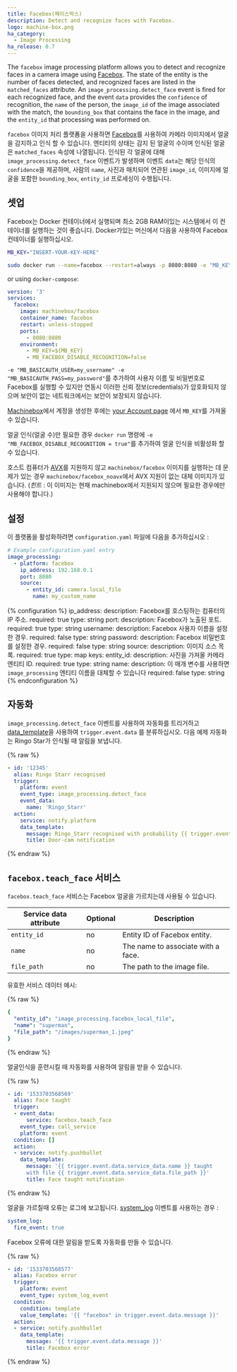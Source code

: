 ```yaml
---
title: Facebox(페이스박스)
description: Detect and recognize faces with Facebox.
logo: machine-box.png
ha_category:
  - Image Processing
ha_release: 0.7
---
```


The `facebox` image processing platform allows you to detect and recognize faces in a camera image using [Facebox](https://machinebox.io/docs/facebox). The state of the entity is the number of faces detected, and recognized faces are listed in the `matched_faces` attribute. An `image_processing.detect_face` event is fired for each recognized face, and the event `data` provides the `confidence` of recognition, the `name` of the person, the `image_id` of the image associated with the match, the `bounding_box` that contains the face in the image, and the `entity_id` that processing was performed on.

`facebox` 이미지 처리 플랫폼을 사용하면 [Facebox](https://machinebox.io/docs/facebox)를 사용하여 카메라 이미지에서 얼굴을 감지하고 인식 할 수 있습니다. 엔티티의 상태는 감지 된 얼굴의 수이며 인식된 얼굴은 `matched_faces` 속성에 나열됩니다. 인식된 각 얼굴에 대해 `image_processing.detect_face` 이벤트가 발생하며 이벤트 `data`는 해당 인식의 `confidence`을 제공하며, 사람의 `name`, 사진과 매치되어 연관된 `image_id`, 이미지에 얼굴을 포함한 `bounding_box`, `entity_id` 프로세싱이 수행됩니다.  

## 셋업

Facebox는 Docker 컨테이너에서 실행되며 최소 2GB RAM이있는 시스템에서 이 컨테이너를 실행하는 것이 좋습니다.  Docker가있는 머신에서 다음을 사용하여 Facebox 컨테이너를 실행하십시오.

```bash
MB_KEY="INSERT-YOUR-KEY-HERE"

sudo docker run --name=facebox --restart=always -p 8080:8080 -e "MB_KEY=$MB_KEY"  machinebox/facebox
```

or using `docker-compose`:

```yaml
version: '3'
services:
  facebox:
    image: machinebox/facebox
    container_name: facebox
    restart: unless-stopped
    ports:
      - 8080:8080
    environment:
      - MB_KEY=${MB_KEY}
      - MB_FACEBOX_DISABLE_RECOGNITION=false
```

`-e "MB_BASICAUTH_USER=my_username" -e "MB_BASICAUTH_PASS=my_password"`를 추가하여 사용자 이름 및 비밀번호로 Facebox를 실행할 수 있지만 연동시 이러한 신뢰 정보(credentials)가 암호화되지 않으며 보안이 없는 네트워크에서는 보안이 보장되지 않습니다.

[Machinebox](https://machinebox.io/account)에서 계정을 생성한 후에는 [your Account page](https://developer.veritone.com/machinebox/overview) 에서 `MB_KEY`를 가져올 수 있습니다.

얼굴 인식(얼굴 수)만 필요한 경우 `docker run` 명령에 `-e "MB_FACEBOX_DISABLE_RECOGNITION = true"`를 추가하여 얼굴 인식을 비활성화 할 수 있습니다.

호스트 컴퓨터가 [AVX](https://en.wikipedia.org/wiki/Advanced_Vector_Extensions)를 지원하지 않고 `machinebox/facebox` 이미지를 실행하는 데 문제가 있는 경우 `machinebox/facebox_noavx`에서 AVX 지원이 없는 대체 이미지가 있습니다. (*힌트* : 이 이미지는 현재 machinebox에서 지원되지 않으며 필요한 경우에만 사용해야 합니다.)

## 설정

이 플랫폼을 활성화하려면 `configuration.yaml` 파일에 다음을 추가하십시오 :

```yaml
# Example configuration.yaml entry
image_processing:
  - platform: facebox
    ip_address: 192.168.0.1
    port: 8080
    source:
      - entity_id: camera.local_file
        name: my_custom_name
```

{% configuration %}
ip_address:
  description: Facebox를 호스팅하는 컴퓨터의 IP 주소.
  required: true
  type: string
port:
  description: Facebox가 노출된 포트.
  required: true
  type: string
username:
  description: Facebox 사용자 이름을 설정한 경우.
  required: false
  type: string
password:
  description: Facebox 비밀번호를 설정한 경우.
  required: false
  type: string
source:
  description: 이미지 소스 목록.
  required: true
  type: map
  keys:
    entity_id:
      description: 사진을 가져올 카메라 엔티티 ID.
      required: true
      type: string
    name:
      description: 이 매개 변수를 사용하면 `image_processing` 엔티티 이름을 대체할 수 있습니다 
      required: false
      type: string
{% endconfiguration %}

## 자동화

`image_processing.detect_face` 이벤트를 사용하여 자동화를 트리거하고 [data_template](/docs/automation/templating/)을 사용하여 `trigger.event.data` 를 분류하십시오. 다음 예제 자동화는 Ringo Star가 인식될 때 알림을 보냅니다.

{% raw %}
```yaml
- id: '12345'
  alias: Ringo Starr recognised
  trigger:
    platform: event
    event_type: image_processing.detect_face
    event_data:
      name: 'Ringo_Starr'
  action:
    service: notify.platform
    data_template:
      message: Ringo_Starr recognised with probability {{ trigger.event.data.confidence }}
      title: Door-cam notification
```
{% endraw %}

## `facebox.teach_face` 서비스

`facebox.teach_face` 서비스는 Facebox 얼굴을 가르치는데 사용될 수 있습니다.

| Service data attribute | Optional | Description |
| ---------------------- | -------- | ----------- |
| `entity_id` | no | Entity ID of Facebox entity.
| `name` | no | The name to associate with a face.
| `file_path` | no | The path to the image file.

유효한 서비스 데이터 예시:

{% raw %}
```yaml
{
  "entity_id": "image_processing.facebox_local_file",
  "name": "superman",
  "file_path": "/images/superman_1.jpeg"
}
```
{% endraw %}

얼굴인식을 훈련시킬 때 자동화를 사용하여 알림을 받을 수 있습니다.

{% raw %}
```yaml
- id: '1533703568569'
  alias: Face taught
  trigger:
  - event_data:
      service: facebox.teach_face
    event_type: call_service
    platform: event
  condition: []
  action:
  - service: notify.pushbullet
    data_template:
      message: '{{ trigger.event.data.service_data.name }} taught
      with file {{ trigger.event.data.service_data.file_path }}'
      title: Face taught notification
```
{% endraw %}

얼굴을 가르칠때 오류는 로그에 보고됩니다. [system_log](/integrations/system_log/) 이벤트를 사용하는 경우 :

```yaml
system_log:
  fire_event: true
```

Facebox 오류에 대한 알림을 받도록 자동화를 만들 수 있습니다.

{% raw %}
```yaml
- id: '1533703568577'
  alias: Facebox error
  trigger:
    platform: event
    event_type: system_log_event
  condition:
    condition: template
    value_template: '{{ "facebox" in trigger.event.data.message }}'
  action:
  - service: notify.pushbullet
    data_template:
      message: '{{ trigger.event.data.message }}'
      title: Facebox error
```
{% endraw %}
